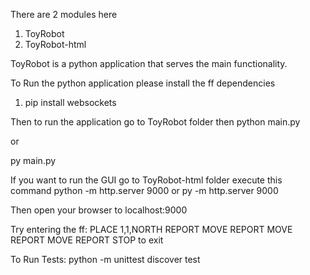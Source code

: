 There are 2 modules here
1. ToyRobot
2. ToyRobot-html

ToyRobot is a python application that serves the main functionality.

To Run the python application please install the ff dependencies
1. pip install websockets

Then to run the application go to ToyRobot folder then
python main.py

or 

py main.py

If you want to run the GUI go to ToyRobot-html folder
execute this command
python -m http.server 9000
or 
py -m http.server 9000

Then open your browser to localhost:9000


Try entering the ff:
PLACE 1,1,NORTH
REPORT
MOVE
REPORT
MOVE
REPORT
MOVE
REPORT
STOP to exit


To Run Tests:
python -m unittest discover test

